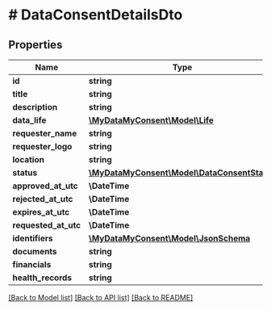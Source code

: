 # # DataConsentDetailsDto

## Properties

Name | Type | Description | Notes
------------ | ------------- | ------------- | -------------
**id** | **string** |  |
**title** | **string** |  | [optional]
**description** | **string** |  | [optional]
**data_life** | [**\MyDataMyConsent\Model\Life**](Life.md) |  | [optional]
**requester_name** | **string** |  | [optional]
**requester_logo** | **string** |  | [optional]
**location** | **string** |  | [optional]
**status** | [**\MyDataMyConsent\Model\DataConsentStatus**](DataConsentStatus.md) |  | [optional]
**approved_at_utc** | **\DateTime** |  | [optional]
**rejected_at_utc** | **\DateTime** |  | [optional]
**expires_at_utc** | **\DateTime** |  | [optional]
**requested_at_utc** | **\DateTime** |  | [optional]
**identifiers** | [**\MyDataMyConsent\Model\JsonSchema**](JsonSchema.md) |  | [optional]
**documents** | **string** |  | [optional]
**financials** | **string** |  | [optional]
**health_records** | **string** |  | [optional]

[[Back to Model list]](../../README.md#models) [[Back to API list]](../../README.md#endpoints) [[Back to README]](../../README.md)
